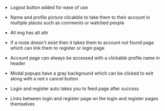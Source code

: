 - Logout button added for ease of use

- Name and profile picture clicakble to take them to their account in multiple places such as comments or watched people

- All img has alt attr

- If a route doesn't exist then it takes them to account not found page which can link them to register or login page

- Account page can always be accessed with a clickable profile name in header

- Modal popups have a gray background which can be clicked to exit along with a red x cancel button

- Login and register auto takes you to feed page after success

- Links between login and register page on the login and register pages themselves